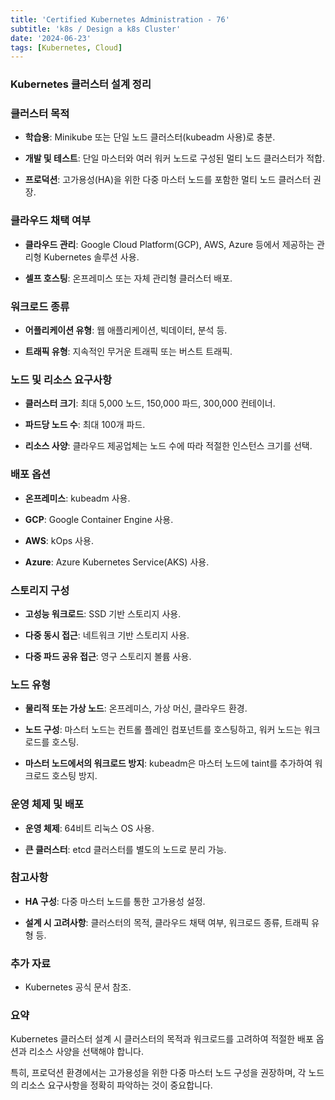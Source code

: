 ```yaml
--- 
title: 'Certified Kubernetes Administration - 76'
subtitle: 'k8s / Design a k8s Cluster'
date: '2024-06-23'
tags: [Kubernetes, Cloud]
---
```


### Kubernetes 클러스터 설계 정리

### 클러스터 목적

- **학습용**: Minikube 또는 단일 노드 클러스터(kubeadm 사용)로 충분.

- **개발 및 테스트**: 단일 마스터와 여러 워커 노드로 구성된 멀티 노드 클러스터가 적합.

- **프로덕션**: 고가용성(HA)을 위한 다중 마스터 노드를 포함한 멀티 노드 클러스터 권장.

### 클라우드 채택 여부

- **클라우드 관리**: Google Cloud Platform(GCP), AWS, Azure 등에서 제공하는 관리형 Kubernetes 솔루션 사용.

- **셀프 호스팅**: 온프레미스 또는 자체 관리형 클러스터 배포.

### 워크로드 종류

- **어플리케이션 유형**: 웹 애플리케이션, 빅데이터, 분석 등.

- **트래픽 유형**: 지속적인 무거운 트래픽 또는 버스트 트래픽.

### 노드 및 리소스 요구사항

- **클러스터 크기**: 최대 5,000 노드, 150,000 파드, 300,000 컨테이너.

- **파드당 노드 수**: 최대 100개 파드.

- **리소스 사양**: 클라우드 제공업체는 노드 수에 따라 적절한 인스턴스 크기를 선택.

### 배포 옵션

- **온프레미스**: kubeadm 사용.

- **GCP**: Google Container Engine 사용.

- **AWS**: kOps 사용.

- **Azure**: Azure Kubernetes Service(AKS) 사용.

### 스토리지 구성

- **고성능 워크로드**: SSD 기반 스토리지 사용.

- **다중 동시 접근**: 네트워크 기반 스토리지 사용.

- **다중 파드 공유 접근**: 영구 스토리지 볼륨 사용.

### 노드 유형

- **물리적 또는 가상 노드**: 온프레미스, 가상 머신, 클라우드 환경.

- **노드 구성**: 마스터 노드는 컨트롤 플레인 컴포넌트를 호스팅하고, 워커 노드는 워크로드를 호스팅.

- **마스터 노드에서의 워크로드 방지**: kubeadm은 마스터 노드에 taint를 추가하여 워크로드 호스팅 방지.

### 운영 체제 및 배포

- **운영 체제**: 64비트 리눅스 OS 사용.

- **큰 클러스터**: etcd 클러스터를 별도의 노드로 분리 가능.

### 참고사항

- **HA 구성**: 다중 마스터 노드를 통한 고가용성 설정.

- **설계 시 고려사항**: 클러스터의 목적, 클라우드 채택 여부, 워크로드 종류, 트래픽 유형 등.

### 추가 자료

- Kubernetes 공식 문서 참조.

### 요약

Kubernetes 클러스터 설계 시 클러스터의 목적과 워크로드를 고려하여 적절한 배포 옵션과 리소스 사양을 선택해야 합니다. 

특히, 프로덕션 환경에서는 고가용성을 위한 다중 마스터 노드 구성을 권장하며, 각 노드의 리소스 요구사항을 정확히 파악하는 것이 중요합니다.